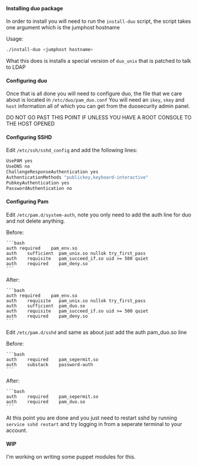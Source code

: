 #### Installing duo package
In order to install you will need to run the `install-duo` script, the script takes one argument which is the jumphost hostname

Usage:

```bash
./install-duo <jumphost hostname>
```

What this does is installs a special version of `duo_unix` that is patched to talk to LDAP

#### Configuring duo

Once that is all done you will need to configure duo, the file that we care about is located in `/etc/duo/pam_duo.conf`
You will need an `ikey`, `skey` and `host` information all of which you can get from the duosecurity admin panel.

DO NOT GO PAST THIS POINT IF UNLESS YOU HAVE A ROOT CONSOLE TO THE HOST OPENED

#### Configuring SSHD
Edit `/etc/ssh/sshd_config` and add the following lines:

```bash
UsePAM yes
UseDNS no
ChallengeResponseAuthentication yes
AuthenticationMethods "publickey,keyboard-interactive"
PubkeyAuthentication yes
PasswordAuthentication no
```

#### Configuring Pam
Edit `/etc/pam.d/system-auth`, note you only need to add the auth line for duo and not delete anything.

Before:

    ```bash
    auth required    pam_env.so
    auth    sufficient  pam_unix.so nullok try_first_pass
    auth    requisite   pam_succeed_if.so uid >= 500 quiet
    auth    required    pam_deny.so
    ```

After:

    ```bash
    auth required    pam_env.so
    auth    requisite   pam_unix.so nullok try_first_pass
    auth    sufficient  pam_duo.so
    auth    requisite   pam_succeed_if.so uid >= 500 quiet
    auth    required    pam_deny.so
    ```

Edit `/etc/pam.d/sshd` and same as about just add the auth pam_duo.so line

Before:

    ```bash
    auth    required    pam_sepermit.so
    auth    substack    password-auth
    ```

After:

    ```bash
    auth    required    pam_sepermit.so
    auth    required    pam_duo.so
    ```

At this point you are done and you just need to restart sshd by running `service sshd restart` and try logging in from a seperate terminal to your account.


#### WIP
I'm working on writing some puppet modules for this.
